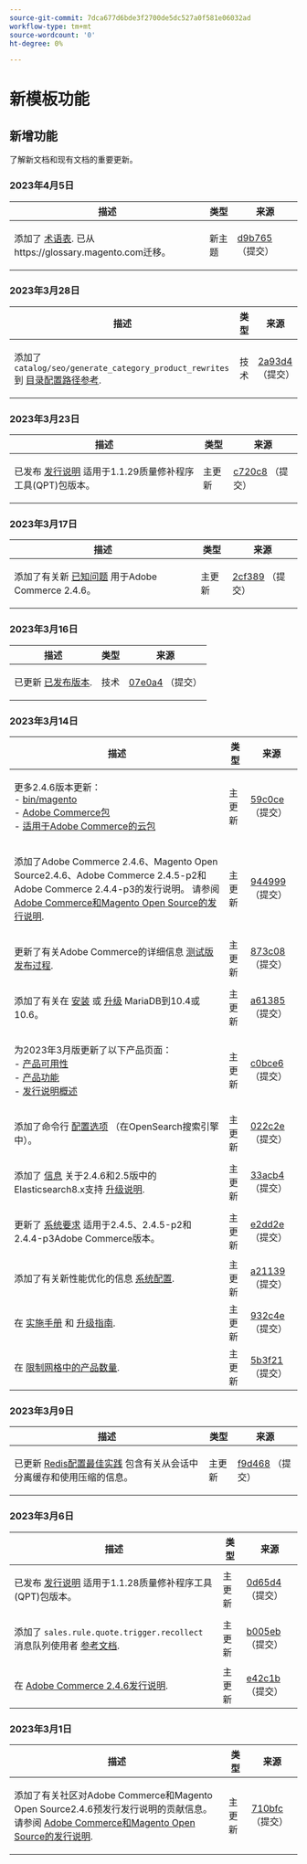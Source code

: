 ```yaml
---
source-git-commit: 7dca677d6bde3f2700de5dc527a0f581e06032ad
workflow-type: tm+mt
source-wordcount: '0'
ht-degree: 0%

---
```

# 新模板功能

## 新增功能

了解新文档和现有文档的重要更新。

### 2023年4月5日

<table style="table-layout:auto;">
  <thead>
    <tr>
      <th>描述</th>
      <th>类型</th>
      <th>来源</th>
    </tr>
  </thead>
  <tbody>
    <tr>
      <td><p>添加了 <a href="https://experienceleague.adobe.com/docs/commerce-operations/operational-playbook/glossary.html">术语表</a>. 已从https://glossary.magento.com迁移。</p>
</td>
      <td>新主题</td>
      <td><a href="https://github.com/AdobeDocs/commerce-operations.en/commit/d9b7659e5d4c3770956f0c2a96e5c97a3dc2af19">d9b765</a> （提交）</td>
    </tr>
  </tbody>
</table><!-- date_group -->

### 2023年3月28日

<table style="table-layout:auto;">
  <thead>
    <tr>
      <th>描述</th>
      <th>类型</th>
      <th>来源</th>
    </tr>
  </thead>
  <tbody>
    <tr>
      <td><p>添加了 <code class="language-plaintext highlighter-rouge">catalog/seo/generate_category_product_rewrites</code> 到 <a href="https://experienceleague.adobe.com/docs/commerce-operations/configuration-guide/paths/config-reference-catalog.html">目录配置路径参考</a>.</p>
</td>
      <td>技术</td>
      <td><a href="https://github.com/AdobeDocs/commerce-operations.en/commit/2a93d4cdbf6ad59f1bf1bd0e4f89bdefb84652a8">2a93d4</a> （提交）</td>
    </tr>
  </tbody>
</table>

### 2023年3月23日

<table style="table-layout:auto;">
  <thead>
    <tr>
      <th>描述</th>
      <th>类型</th>
      <th>来源</th>
    </tr>
  </thead>
  <tbody>
    <tr>
      <td><p>已发布 <a href="https://experienceleague.adobe.com/docs/commerce-operations/tools/quality-patches-tool/release-notes.html">发行说明</a> 适用于1.1.29质量修补程序工具(QPT)包版本。</p>
</td>
      <td>主更新</td>
      <td><a href="https://github.com/AdobeDocs/commerce-operations.en/commit/c720c867eecfce0ba584da55aefd8f09ccb3b9f6">c720c8</a> （提交）</td>
    </tr>
  </tbody>
</table>

### 2023年3月17日

<table style="table-layout:auto;">
  <thead>
    <tr>
      <th>描述</th>
      <th>类型</th>
      <th>来源</th>
    </tr>
  </thead>
  <tbody>
    <tr>
      <td><p>添加了有关新 <a href="https://experienceleague.adobe.com/docs/commerce-operations/release/notes/adobe-commerce/2-4-6.html#known-issue">已知问题</a> 用于Adobe Commerce 2.4.6。</p>
</td>
      <td>主更新</td>
      <td><a href="https://github.com/AdobeDocs/commerce-operations.en/commit/2cf389ad5aaa198cdffb0a32adab3774a613bdc1">2cf389</a> （提交）</td>
    </tr>
  </tbody>
</table>

### 2023年3月16日

<table style="table-layout:auto;">
  <thead>
    <tr>
      <th>描述</th>
      <th>类型</th>
      <th>来源</th>
    </tr>
  </thead>
  <tbody>
    <tr>
      <td><p>已更新 <a href="https://experienceleague.adobe.com/docs/commerce-operations/release/versions.html&lt;br/&gt;">已发布版本</a>.</p>
</td>
      <td>技术</td>
      <td><a href="https://github.com/AdobeDocs/commerce-operations.en/commit/07e0a497aec1f4fc5d0ce7226b4406ef756e8359">07e0a4</a> （提交）</td>
    </tr>
  </tbody>
</table>

### 2023年3月14日

<table style="table-layout:auto;">
  <thead>
    <tr>
      <th>描述</th>
      <th>类型</th>
      <th>来源</th>
    </tr>
  </thead>
  <tbody>
    <tr>
      <td><p>更多2.4.6版本更新：<br />- <a href="https://experienceleague.adobe.com/docs/commerce-operations_en/reference/commerce-on-premises.html">bin/magento</a><br />- <a href="https://experienceleague.adobe.com/docs/commerce-operations/release/packages/adobe-commerce.html">Adobe Commerce包</a><br />- <a href="https://experienceleague.adobe.com/docs/commerce-operations/release/packages/cloud.html">适用于Adobe Commerce的云包</a></p>
</td>
      <td>主更新</td>
      <td><a href="https://github.com/AdobeDocs/commerce-operations.en/commit/59c0cefdd63d2774ac0cfdee52d9f6fc916e7f88">59c0ce</a> （提交）</td>
    </tr>
    <tr>
      <td><p>添加了Adobe Commerce 2.4.6、Magento Open Source2.4.6、Adobe Commerce 2.4.5-p2和Adobe Commerce 2.4.4-p3的发行说明。  请参阅 <a href="https://experienceleague.adobe.com/docs/commerce-operations/release/notes/overview.html">Adobe Commerce和Magento Open Source的发行说明</a>.</p>
</td>
      <td>主更新</td>
      <td><a href="https://github.com/AdobeDocs/commerce-operations.en/commit/944999e0a935faacd5d1ac812d8dc8af566f9396">944999</a> （提交）</td>
    </tr>
    <tr>
      <td><p>更新了有关Adobe Commerce的详细信息 <a href="https://experienceleague.adobe.com/docs/commerce-operations/release/beta-program.html">测试版发布过程</a>.</p>
</td>
      <td>主更新</td>
      <td><a href="https://github.com/AdobeDocs/commerce-operations.en/commit/873c08d75c8bd95490eca29b088ef48aa133acbf">873c08</a> （提交）</td>
    </tr>
    <tr>
      <td><p>添加了有关在 <a href="https://experienceleague.adobe.com/docs/commerce-operations/installation-guide/prerequisites/database-server/mysql.html">安装</a> 或 <a href="https://experienceleague.adobe.com/docs/commerce-operations/upgrade-guide/prepare/prerequisites.html">升级</a> MariaDB到10.4或10.6。</p>
</td>
      <td>主更新</td>
      <td><a href="https://github.com/AdobeDocs/commerce-operations.en/commit/a6138555bbe87700be0a74d03c921b4beb741cf2">a61385</a> （提交）</td>
    </tr>
    <tr>
      <td><p>为2023年3月版更新了以下产品页面：<br />- <a href="https://experienceleague.adobe.com/docs/commerce-operations/release/product-availability.html">产品可用性</a><br />- <a href="https://experienceleague.adobe.com/docs/commerce-operations/release/features.html">产品功能</a><br />- <a href="https://experienceleague.adobe.com/docs/commerce-operations/release/notes/overview.html">发行说明概述</a></p>
</td>
      <td>主更新</td>
      <td><a href="https://github.com/AdobeDocs/commerce-operations.en/commit/c0bce6b659a8334339dc929513a631262deccf7a">c0bce6</a> （提交）</td>
    </tr>
    <tr>
      <td><p>添加了命令行 <a href="https://experienceleague.adobe.com/docs/commerce-operations/installation-guide/advanced.html">配置选项</a> （在OpenSearch搜索引擎中）。</p>
</td>
      <td>主更新</td>
      <td><a href="https://github.com/AdobeDocs/commerce-operations.en/commit/022c2ea7384b91f863435c77f753b1a2faeb6560">022c2e</a> （提交）</td>
    </tr>
    <tr>
      <td><p>添加了 <a href="https://experienceleague.adobe.com/docs/commerce-operations/configuration-guide/search/configure-search-engine.html">信息</a> 关于2.4.6和2.5版中的Elasticsearch8.x支持 <a href="https://experienceleague.adobe.com/docs/commerce-operations/upgrade-guide/prepare/prerequisites.html">升级说明</a>.</p>
</td>
      <td>主更新</td>
      <td><a href="https://github.com/AdobeDocs/commerce-operations.en/commit/33acb41735d5669008ae6ddf6c971062a0dbf158">33acb4</a> （提交）</td>
    </tr>
    <tr>
      <td><p>更新了 <a href="https://experienceleague.adobe.com/docs/commerce-operations/installation-guide/system-requirements.html">系统要求</a> 适用于2.4.5、2.4.5-p2和2.4.4-p3Adobe Commerce版本。</p>
</td>
      <td>主更新</td>
      <td><a href="https://github.com/AdobeDocs/commerce-operations.en/commit/e2dd2e7e57ec0ef25356b2ad3bebfa2ce187c863">e2dd2e</a> （提交）</td>
    </tr>
    <tr>
      <td><p>添加了有关新性能优化的信息 <a href="https://experienceleague.adobe.com/docs/commerce-operations/performance-best-practices/configuration.html#customer-segments-validation">系统配置</a>.</p>
</td>
      <td>主更新</td>
      <td><a href="https://github.com/AdobeDocs/commerce-operations.en/commit/a211392b4254b29a7981794f8c6632c2db127039">a21139</a> （提交）</td>
    </tr>
    <tr>
      <td><p>在 <a href="https://experienceleague.adobe.com/docs/commerce-operations/implementation-playbook/overview.html">实施手册</a> 和 <a href="https://experienceleague.adobe.com/docs/commerce-operations/upgrade-guide/overview.html">升级指南</a>.</p>
</td>
      <td>主更新</td>
      <td><a href="https://github.com/AdobeDocs/commerce-operations.en/commit/932c4e580349b95270ba30c01ce523bd1e462875">932c4e</a> （提交）</td>
    </tr>
    <tr>
      <td><p>在 <a href="https://experienceleague.adobe.com/docs/commerce-operations/performance-best-practices/configuration.html#limit-number-of-products-in-grid">限制网格中的产品数量</a>.</p>
</td>
      <td>主更新</td>
      <td><a href="https://github.com/AdobeDocs/commerce-operations.en/commit/5b3f2153504d89d2f3b0196bf99a9c08633e84b2">5b3f21</a> （提交）</td>
    </tr>
  </tbody>
</table>

### 2023年3月9日

<table style="table-layout:auto;">
  <thead>
    <tr>
      <th>描述</th>
      <th>类型</th>
      <th>来源</th>
    </tr>
  </thead>
  <tbody>
    <tr>
      <td><p>已更新 <a href="https://experienceleague.adobe.com/docs/commerce-operations/implementation-playbook/best-practices/planning/redis-service-configuration.html">Redis配置最佳实践</a> 包含有关从会话中分离缓存和使用压缩的信息。</p>
</td>
      <td>主更新</td>
      <td><a href="https://github.com/AdobeDocs/commerce-operations.en/commit/f9d46893a25569b9cb00b45ab285758b3b74b410">f9d468</a> （提交）</td>
    </tr>
  </tbody>
</table>

### 2023年3月6日

<table style="table-layout:auto;">
  <thead>
    <tr>
      <th>描述</th>
      <th>类型</th>
      <th>来源</th>
    </tr>
  </thead>
  <tbody>
    <tr>
      <td><p>已发布 <a href="https://experienceleague.adobe.com/docs/commerce-operations/tools/quality-patches-tool/release-notes.html">发行说明</a> 适用于1.1.28质量修补程序工具(QPT)包版本。</p>
</td>
      <td>主更新</td>
      <td><a href="https://github.com/AdobeDocs/commerce-operations.en/commit/0d65d40935b3efe09147e60252cf334b86052126">0d65d4</a> （提交）</td>
    </tr>
    <tr>
      <td><p>添加了 <code class="language-plaintext highlighter-rouge">sales.rule.quote.trigger.recollect</code> 消息队列使用者 <a href="https://experienceleague.adobe.com/docs/commerce-operations/configuration-guide/message-queues/consumers.html">参考文档</a>.</p>
</td>
      <td>主更新</td>
      <td><a href="https://github.com/AdobeDocs/commerce-operations.en/commit/b005eb39a8807147979f177a9460e45b75b7853e">b005eb</a> （提交）</td>
    </tr>
    <tr>
      <td><p>在 <a href="https://experienceleague.adobe.com/docs/commerce-operations/release/notes/adobe-commerce/2-4-6.html">Adobe Commerce 2.4.6发行说明</a>.</p>
</td>
      <td>主更新</td>
      <td><a href="https://github.com/AdobeDocs/commerce-operations.en/commit/e42c1b78451020654f9a8c366f53f6a42e79a6e3">e42c1b</a> （提交）</td>
    </tr>
  </tbody>
</table>

### 2023年3月1日

<table style="table-layout:auto;">
  <thead>
    <tr>
      <th>描述</th>
      <th>类型</th>
      <th>来源</th>
    </tr>
  </thead>
  <tbody>
    <tr>
      <td><p>添加了有关社区对Adobe Commerce和Magento Open Source2.4.6预发行发行说明的贡献信息。 请参阅 <a href="https://experienceleague.adobe.com/docs/commerce-operations/release/notes/overview.html">Adobe Commerce和Magento Open Source的发行说明</a>.</p>
</td>
      <td>主更新</td>
      <td><a href="https://github.com/AdobeDocs/commerce-operations.en/commit/710bfc501d63a7e0c3b41bd2a56d8d1d5cd27d53">710bfc</a> （提交）</td>
    </tr>
  </tbody>
</table><!-- date_group --><!-- month_group --><!-- year_group -->
